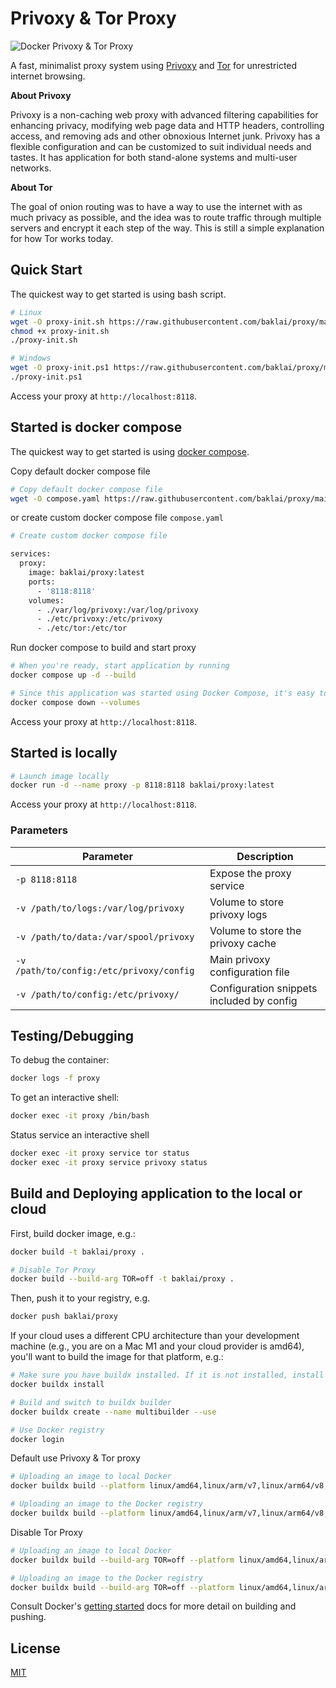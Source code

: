 # Privoxy & Tor Proxy

![Docker Privoxy & Tor Proxy](https://raw.githubusercontent.com/baklai/proxy/main/preview.png)

A fast, minimalist proxy system using [Privoxy](https://www.privoxy.org) and [Tor](https://www.torproject.org) for unrestricted internet browsing.

**About Privoxy**

Privoxy is a non-caching web proxy with advanced filtering capabilities for enhancing privacy, modifying web page data and HTTP headers, controlling access, and removing ads and other obnoxious Internet junk. Privoxy has a flexible configuration and can be customized to suit individual needs and tastes. It has application for both stand-alone systems and multi-user networks.

**About Tor**

The goal of onion routing was to have a way to use the internet with as much privacy as possible, and the idea was to route traffic through multiple servers and encrypt it each step of the way. This is still a simple explanation for how Tor works today.

## Quick Start

The quickest way to get started is using bash script.

```bash
# Linux
wget -O proxy-init.sh https://raw.githubusercontent.com/baklai/proxy/main/proxy-init.sh
chmod +x proxy-init.sh
./proxy-init.sh

# Windows
wget -O proxy-init.ps1 https://raw.githubusercontent.com/baklai/proxy/main/proxy-init.ps1
./proxy-init.ps1
```

Access your proxy at `http://localhost:8118`.

## Started is docker compose

The quickest way to get started is using [docker compose](https://docs.docker.com/compose/).

Copy default docker compose file

```bash
# Copy default docker compose file
wget -O compose.yaml https://raw.githubusercontent.com/baklai/proxy/main/compose.yaml
```

or create custom docker compose file `compose.yaml`

```bash
# Create custom docker compose file

services:
  proxy:
    image: baklai/proxy:latest
    ports:
      - '8118:8118'
    volumes:
      - ./var/log/privoxy:/var/log/privoxy
      - ./etc/privoxy:/etc/privoxy
      - ./etc/tor:/etc/tor
```

Run docker compose to build and start proxy

```bash
# When you're ready, start application by running
docker compose up -d --build

# Since this application was started using Docker Compose, it's easy to tear it all down when you're done.
docker compose down --volumes
```

Access your proxy at `http://localhost:8118`.

## Started is locally

```bash
# Launch image locally
docker run -d --name proxy -p 8118:8118 baklai/proxy:latest
```

Access your proxy at `http://localhost:8118`.

### Parameters

| Parameter                                | Description                               |
| ---------------------------------------- | ----------------------------------------- |
| `-p 8118:8118`                           | Expose the proxy service                  |
| `-v /path/to/logs:/var/log/privoxy`      | Volume to store privoxy logs              |
| `-v /path/to/data:/var/spool/privoxy`    | Volume to store the privoxy cache         |
| `-v /path/to/config:/etc/privoxy/config` | Main privoxy configuration file           |
| `-v /path/to/config:/etc/privoxy/`       | Configuration snippets included by config |

## Testing/Debugging

To debug the container:

```bash
docker logs -f proxy
```

To get an interactive shell:

```bash
docker exec -it proxy /bin/bash
```

Status service an interactive shell

```bash
docker exec -it proxy service tor status
docker exec -it proxy service privoxy status
```

## Build and Deploying application to the local or cloud

First, build docker image, e.g.:

```bash
docker build -t baklai/proxy .

# Disable Tor Proxy
docker build --build-arg TOR=off -t baklai/proxy .
```

Then, push it to your registry, e.g.

```bash
docker push baklai/proxy
```

If your cloud uses a different CPU architecture than your development
machine (e.g., you are on a Mac M1 and your cloud provider is amd64),
you'll want to build the image for that platform, e.g.:

```bash
# Make sure you have buildx installed. If it is not installed, install it as follows
docker buildx install

# Build and switch to buildx builder
docker buildx create --name multibuilder --use
```

```bash
# Use Docker registry
docker login
```

Default use Privoxy & Tor proxy

```bash
# Uploading an image to local Docker
docker buildx build --platform linux/amd64,linux/arm/v7,linux/arm64/v8,linux/ppc64le,linux/s390x -t baklai/proxy --load .

# Uploading an image to the Docker registry
docker buildx build --platform linux/amd64,linux/arm/v7,linux/arm64/v8,linux/ppc64le,linux/s390x -t baklai/proxy --push .
```

Disable Tor Proxy

```bash
# Uploading an image to local Docker
docker buildx build --build-arg TOR=off --platform linux/amd64,linux/arm/v7,linux/arm64/v8,linux/ppc64le,linux/s390x -t baklai/proxy --load .

# Uploading an image to the Docker registry
docker buildx build --build-arg TOR=off --platform linux/amd64,linux/arm/v7,linux/arm64/v8,linux/ppc64le,linux/s390x -t baklai/proxy --push .
```

Consult Docker's [getting started](https://docs.docker.com/go/get-started-sharing/)
docs for more detail on building and pushing.

## License

[MIT](LICENSE)
